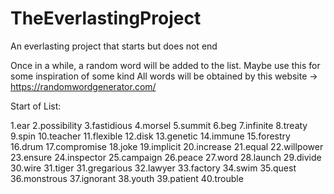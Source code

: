 # TheEverlastingProject
An everlasting project that starts but does not end

Once in a while, a random word will be added to the list. Maybe use this for some inspiration of some kind
All words will be obtained by this website -> https://randomwordgenerator.com/

Start of List:

1.ear
2.possibility
3.fastidious
4.morsel
5.summit
6.beg
7.infinite
8.treaty
9.spin
10.teacher
11.flexible
12.disk
13.genetic
14.immune
15.forestry
16.drum
17.compromise
18.joke
19.implicit
20.increase
21.equal
22.willpower
23.ensure
24.inspector
25.campaign
26.peace
27.word
28.launch
29.divide
30.wire
31.tiger
31.gregarious
32.lawyer
33.factory
34.swim
35.quest
36.monstrous
37.ignorant
38.youth
39.patient
40.trouble

